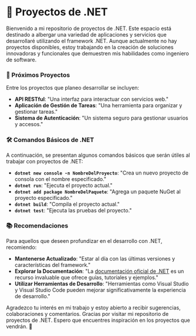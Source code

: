 # 🚀 Proyectos de .NET

Bienvenido a mi repositorio de proyectos de .NET. Este espacio está destinado a albergar una variedad de aplicaciones y servicios que desarrollaré utilizando el framework .NET. Aunque actualmente no hay proyectos disponibles, estoy trabajando en la creación de soluciones innovadoras y funcionales que demuestren mis habilidades como ingeniero de software.

### 📅 Próximos Proyectos

Entre los proyectos que planeo desarrollar se incluyen:
- **API RESTful**: "Una interfaz para interactuar con servicios web."
- **Aplicación de Gestión de Tareas**: "Una herramienta para organizar y gestionar tareas."
- **Sistema de Autenticación**: "Un sistema seguro para gestionar usuarios y accesos."

### 🛠️ Comandos Básicos de .NET

A continuación, se presentan algunos comandos básicos que serán útiles al trabajar con proyectos de .NET:

- **`dotnet new console -n NombreDelProyecto`**: "Crea un nuevo proyecto de consola con el nombre especificado."
- **`dotnet run`**: "Ejecuta el proyecto actual."
- **`dotnet add package NombreDelPaquete`**: "Agrega un paquete NuGet al proyecto especificado."
- **`dotnet build`**: "Compila el proyecto actual."
- **`dotnet test`**: "Ejecuta las pruebas del proyecto."

### 📚 Recomendaciones

Para aquellos que deseen profundizar en el desarrollo con .NET, recomiendo:
- **Mantenerse Actualizado**: "Estar al día con las últimas versiones y características del framework."
- **Explorar la Documentación**: "La [documentación oficial de .NET](https://docs.microsoft.com/dotnet/) es un recurso invaluable que ofrece guías, tutoriales y ejemplos."
- **Utilizar Herramientas de Desarrollo**: "Herramientas como Visual Studio y Visual Studio Code pueden mejorar significativamente la experiencia de desarrollo."

Agradezco tu interés en mi trabajo y estoy abierto a recibir sugerencias, colaboraciones y comentarios. Gracias por visitar mi repositorio de proyectos de .NET. Espero que encuentres inspiración en los proyectos que vendrán. 🚀

